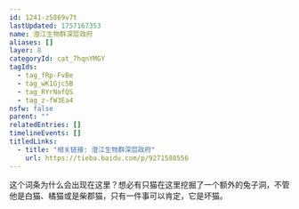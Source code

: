 ```yaml
---
id: 1241-z5869v7t
lastUpdated: 1757167353
name: 澄江生物群深层政府
aliases: []
layer: 8
categoryId: cat_7hqnYMGY
tagIds:
  - tag_fRp-FvBe
  - tag_wK1Gjc5B
  - tag_RYrNofQS
  - tag_z-fW3Ea4
nsfw: false
parent: ""
relatedEntries: []
timelineEvents: []
titledLinks:
  - title: "相关链接: 澄江生物群深层政府"
    url: https://tieba.baidu.com/p/9271588556
---
```


这个词条为什么会出现在这里？想必有只猫在这里挖掘了一个额外的兔子洞，不管他是白猫、橘猫或是柴郡猫，只有一件事可以肯定，它是坏猫。